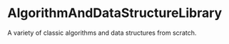 # AlgorithmAndDataStructureLibrary
A variety of classic algorithms and data structures from scratch.
